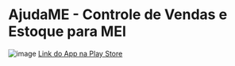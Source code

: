 # AjudaME - Controle de Vendas e Estoque para MEI
![image](https://user-images.githubusercontent.com/86917178/221063229-6d44944d-d0b1-4024-b56e-16bde2d7667d.png)
<a href="https://play.google.com/store/apps/details?id=com.ajudame.mobile" target="_blank" >Link do App na Play Store</a>



